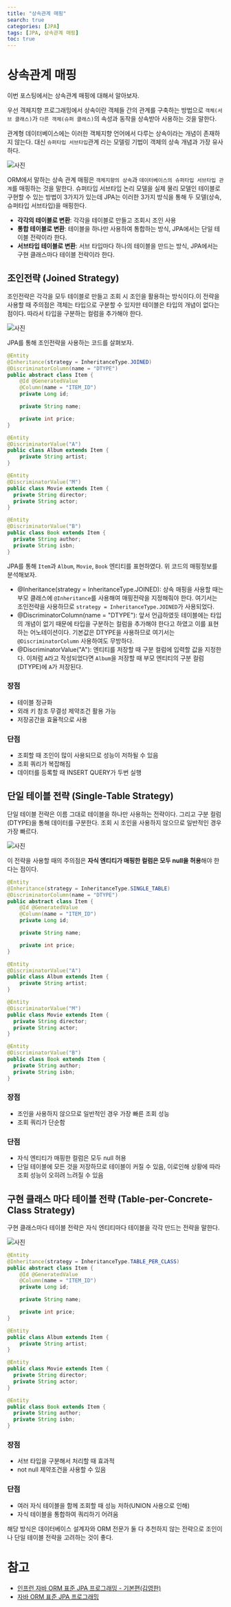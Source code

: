 ```yaml
---
title: "상속관계 매핑"
search: true
categories: [JPA]
tags: [JPA, 상속관계 매핑]
toc: true
---
```


# 상속관계 매핑
이번 포스팅에서는 상속관계 매핑에 대해서 알아보자.

우선 객체지향 프로그래밍에서 상속이란 객체들 간의 관계를 구축하는 방법으로 `객체(서브 클래스)`가 `다른 객체(슈퍼 클래스)`의 속성과 동작을 상속받아 사용하는 것을 말한다.

관계형 데이터베이스에는 이러한 객체지향 언어에서 다루는 상속이라는 개념이 존재하지 않는다. 대신 `슈퍼타입 서브타입`관계 라는 모델링 기법이 객체의 상속 개념과 가장 유사하다.

![사진](https://user-images.githubusercontent.com/55070039/184796955-619cab74-7776-41a5-86c2-671a22dc27ed.PNG)


ORM에서 말하는 상속 관계 매핑은 `객체지향의 상속`과 `데이터베이스의 슈퍼타입 서브타입 관계`를 매핑하는 것을 말한다.
슈퍼타입 서브타입 논리 모델을 실제 물리 모델인 테이블로 구현할 수 있는 방법이 3가지가 있는데 JPA는 이러한 3가지 방식을 통해 두 모델(상속, 슈퍼타입 서브타입)을 매핑한다.

- **각각의 테이블로 변환**: 각각을 테이블로 만들고 조회시 조인 사용
- **통합 테이블로 변환**: 테이블을 하나만 사용하여 통합하는 방식, JPA에서는 단일 테이블 전략이라 한다.
- **서브타입 테이블로 변환**: 서브 타입마다 하나의 테이블을 만드는 방식, JPA에서는 구현 클래스마다 테이블 전략이라 한다.

## 조인전략 (Joined Strategy)
조인전략은 각각을 모두 테이블로 만들고 조회 시 조인을 활용하는 방식이다.이 전략을 사용할 때 주의점은 객체는 타입으로 구분할 수 있지만 테이블은 타입의 개념이 없다는 점이다.
따라서 타입을 구분하는 컬럼을 추가해야 한다.

![사진](https://user-images.githubusercontent.com/55070039/184798449-0732c9df-39df-4b0e-9a0a-33e748fff1e6.PNG)

JPA를 통해 조인전략을 사용하는 코드를 살펴보자.

```java
@Entity
@Inheritance(strategy = InheritanceType.JOINED)
@DiscriminatorColumn(name = "DTYPE")
public abstract class Item {
    @Id @GeneratedValue
    @Column(name = "ITEM_ID")
    private Long id;

    private String name;

    private int price;
}

@Entity
@DiscriminatorValue("A")
public class Album extends Item {
    private String artist;
}

@Entity
@DiscriminatorValue("M")
public class Movie extends Item {
  private String director;
  private String actor;
}

@Entity
@DiscriminatorValue("B")
public class Book extends Item {
  private String author;
  private String isbn;
}
```

JPA를 통해 `Item`과 `Album`, `Movie`, `Book` 엔티티를 표현하였다. 위 코드의 매핑정보를 분석해보자.

- @Inheritance(strategy = InheritanceType.JOINED): 상속 매핑을 사용할 때는 부모 클래스에 `@Inheritance`를 사용해여 매핑전략을 지정해줘야 한다. 여기서는 조인전략을 사용하므로 `strategy = InheritanceType.JOINED`가 사용되었다.
- @DiscriminatorColumn(name = "DTYPE"): 앞서 언급하였듯 테이블에는 타입의 개념이 없기 때문에 타입을 구분하는 컬럼을 추가해야 한다고 하였고 이를 표현하는 어노테이션이다. 기본값은 DTYPE을 사용하므로 여기서는 `@DiscriminatorColumn` 사용하여도 무방하다.
- @DiscriminatorValue("A"): 엔티티를 저장할 때 구분 컬럼에 입력할 값을 지정한다. 이처럼 `A`라고 작성되었다면 `Album`을 저장할 때 부모 엔티티의 구분 컬럼(DTYPE)에 `A`가 저장된다.

### 장점
 - 테이블 정규화
 - 외래 키 참조 무결성 제약조건 활용 가능
 - 저장공간을 효율적으로 사용

### 단점
 - 조회할 때 조인이 많이 사용되므로 성능이 저하될 수 있음
 - 조회 쿼리가 복잡해짐
 - 데이터를 등록할 때 INSERT QUERY가 두번 실행

## 단일 테이블 전략 (Single-Table Strategy)
단일 테이블 전략은 이름 그대로 테이블을 하나만 사용하는 전략이다. 그리고 구분 컬럼(DTYPE)을 통해 데이터를 구분한다. 조회 시 조인을 사용하지 않으므로 일반적인 경우 가장 빠르다.

![사진](https://user-images.githubusercontent.com/55070039/184799880-57878f63-f66a-491e-a17c-e4a2df979803.PNG)

이 전략을 사용할 때의 주의점은 **자식 엔티티가 매핑한 컬럼은 모두 null을 허용**해야 한다는 점이다.

```java
@Entity
@Inheritance(strategy = InheritanceType.SINGLE_TABLE)
@DiscriminatorColumn(name = "DTYPE")
public abstract class Item {
    @Id @GeneratedValue
    @Column(name = "ITEM_ID")
    private Long id;

    private String name;

    private int price;
}

@Entity
@DiscriminatorValue("A")
public class Album extends Item {
    private String artist;
}

@Entity
@DiscriminatorValue("M")
public class Movie extends Item {
  private String director;
  private String actor;
}

@Entity
@DiscriminatorValue("B")
public class Book extends Item {
  private String author;
  private String isbn;
}
```

### 장점
 - 조인을 사용하지 않으므로 일반적인 경우 가장 빠른 조회 성능
 - 조회 쿼리가 단순함

### 단점
 - 자식 엔티티가 매핑한 컬럼은 모두 null 허용
 - 단일 테이블에 모든 것을 저장하므로 테이블이 커질 수 있음, 이로인해 상황에 따라 조회 성능이 오히려 느려질 수 있음


## 구현 클래스 마다 테이블 전략 (Table-per-Concrete-Class Strategy)
구현 클래스마다 테이블 전략은 자식 엔티티마다 테이블을 각각 만드는 전략을 말한다.

![사진](https://user-images.githubusercontent.com/55070039/184800701-7004a8ef-b8ae-4662-b238-21a8fae84620.PNG)

```java
@Entity
@Inheritance(strategy = InheritanceType.TABLE_PER_CLASS)
public abstract class Item {
    @Id @GeneratedValue
    @Column(name = "ITEM_ID")
    private Long id;

    private String name;

    private int price;
}

@Entity
public class Album extends Item {
    private String artist;
}

@Entity
public class Movie extends Item {
  private String director;
  private String actor;
}

@Entity
public class Book extends Item {
  private String author;
  private String isbn;
}
```

### 장점
 - 서브 타입을 구분해서 처리할 때 효과적
 - not null 제약조건을 사용할 수 있음

### 단점
 - 여러 자식 테이블을 함께 조회할 때 성능 저하(UNION 사용으로 인해)
 - 자식 테이블을 통합하여 쿼리하기 어려움

해당 방식은 데이터베이스 설계자와 ORM 전문가 둘 다 추천하지 않는 전략으로 조인이나 단일 테이블 전략을 고려하는 것이 좋다.

# 참고

- [인프런 자바 ORM 표준 JPA 프로그래밍 - 기본편(김영한)](https://www.inflearn.com/course/ORM-JPA-Basic/dashboard)
- [자바 ORM 표준 JPA 프로그래밍](http://www.kyobobook.co.kr/product/detailViewKor.laf?mallGb=KOR&ejkGb=KOR&barcode=9788960777330)
